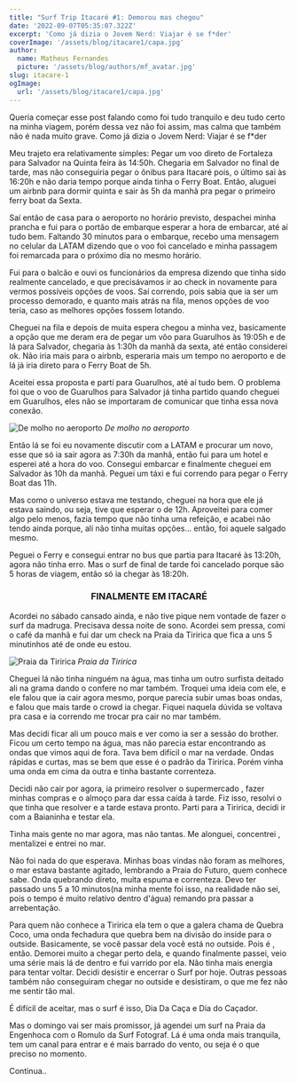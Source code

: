 ```yaml
---
title: "Surf Trip Itacaré #1: Demorou mas chegou"
date: '2022-09-07T05:35:07.322Z'
excerpt: 'Como já dizia o Jovem Nerd: Viajar é se f*der'
coverImage: '/assets/blog/itacare1/capa.jpg'
author:
  name: Matheus Fernandes
  picture: '/assets/blog/authors/mf_avatar.jpg'
slug: itacare-1
ogImage:
  url: '/assets/blog/itacare1/capa.jpg'
---
```


Queria começar esse post falando como foi tudo tranquilo e deu tudo certo na minha viagem, porém dessa vez não foi assim, mas calma que também não é nada muito grave. Como já dizia o Jovem Nerd: Viajar é se f*der

Meu trajeto era relativamente simples: Pegar um voo direto de Fortaleza para Salvador na Quinta feira às 14:50h. Chegaria em Salvador no final de tarde, mas não conseguiria pegar o ônibus para Itacaré pois, o último sai às 16:20h e não daria tempo porque ainda tinha o Ferry Boat. Então, aluguei um airbnb para dormir quinta e sair às 5h da manhã pra pegar o primeiro ferry boat da Sexta.

Saí então de casa para o aeroporto no horário previsto, despachei minha prancha e fui para o portão de embarque esperar a hora de embarcar, até aí tudo bem. Faltando 30 minutos para o embarque, recebo uma mensagem no celular da LATAM dizendo que o voo foi cancelado e minha passagem foi remarcada para o próximo dia no mesmo horário.

Fui para o balcão e ouvi os funcionários da empresa dizendo que tinha sido realmente cancelado, e que precisávamos ir ao check in novamente para vermos possíveis opções de voos. Saí correndo, pois sabia que ia ser um processo demorado, e quanto mais atrás na fila, menos opções de voo teria, caso as melhores opções fossem lotando.

Cheguei na fila e depois de muita espera chegou a minha vez, basicamente a opção que me deram era de pegar um vôo para Guarulhos às 19:05h e de lá para Salvador, chegaria às 1:30h da manhã da sexta, até então considerei ok. Não iria mais para o airbnb, esperaria mais um tempo no aeroporto e de lá já iria direto para o Ferry Boat de 5h.

Aceitei essa proposta e parti para Guarulhos, até aí tudo bem. O problema foi que o voo de Guarulhos para Salvador já tinha partido quando cheguei em Guarulhos, eles não se importaram de comunicar que tinha essa nova conexão.

![De molho no aeroporto](/assets/blog/itacare1/aeroporto.jpg)
*De molho no aeroporto*

Então lá se foi eu novamente discutir com a LATAM e procurar um novo, esse que só ia sair agora as 7:30h da manhã, então fui para um hotel e esperei até a hora do voo. Consegui embarcar e finalmente cheguei em Salvador às 10h da manhã. Peguei um táxi e fui correndo para pegar o Ferry Boat das 11h.

Mas como o universo estava me testando, cheguei na hora que ele já estava saindo, ou seja, tive que esperar o de 12h. Aproveitei para comer algo pelo menos, fazia tempo que não tinha uma refeição, e acabei não tendo ainda porque, ali não tinha muitas opções… então, foi aquele salgado mesmo.

Peguei o Ferry e consegui entrar no bus que partia para Itacaré às 13:20h, agora não tinha erro. Mas o surf de final de tarde foi cancelado porque são 5 horas de viagem, então só ia chegar às 18:20h.

<h3 align="center">FINALMENTE EM ITACARÉ</h3>

Acordei no sábado cansado ainda, e não tive pique nem vontade de fazer o surf da madruga. Precisava dessa noite de sono. Acordei sem pressa, comi o café da manhã e fui dar um check na Praia da Tiririca que fica a uns 5 minutinhos até de onde eu estou.

![Praia da Tiririca](/assets/blog/itacare1/tiririca.jpg)
*Praia da Tiririca*

Cheguei lá não tinha ninguém na água, mas tinha um outro surfista deitado ali na grama dando o confere no mar também. Troquei uma ideia com ele, e ele falou que ia cair agora mesmo, porque parecia subir umas boas ondas, e falou que mais tarde o crowd ia chegar. Fiquei naquela dúvida se voltava pra casa e ia correndo me trocar pra cair no mar também.

Mas decidi ficar ali um pouco mais e ver como ia ser a sessão do brother. Ficou um certo tempo na água, mas não parecia estar encontrando as ondas que vimos aqui de fora. Tava bem difícil o mar na verdade. Ondas rápidas e curtas, mas se bem que esse é o padrão da Tiririca. Porém vinha uma onda em cima da outra e tinha bastante correnteza. 

Decidi não cair por agora, ia primeiro resolver o supermercado , fazer minhas compras e o almoço para dar essa caída à tarde. Fiz isso, resolvi o que tinha que resolver e a tarde estava pronto. Parti para a Tiririca, decidi ir com a Baianinha e testar ela.

Tinha mais gente no mar agora, mas não tantas. Me alonguei, concentrei , mentalizei e entrei no mar. 

Não foi nada do que esperava. Minhas boas vindas não foram as melhores, o mar estava bastante agitado, lembrando a Praia do Futuro, quem conhece sabe. Onda quebrando direto, muita espuma e correnteza. Devo ter passado uns 5 a 10 minutos(na minha mente foi isso, na realidade não sei, pois o tempo é muito relativo dentro d'água) remando pra passar a arrebentação.

Para quem não conhece a Tiririca ela tem o que a galera chama de Quebra Coco, uma onda fechadura que quebra bem na divisão do inside para o outside. Basicamente, se você passar dela você está no outside. Pois é , então. Demorei muito a chegar perto dela, e quando finalmente passei, veio uma série mais lá de dentro e fui varrido por ela. Não tinha mais energia para tentar voltar. Decidi desistir e encerrar o Surf por hoje. Outras pessoas também não conseguiram chegar no outside e desistiram, o que me fez não me sentir tão mal.

É difícil de aceitar, mas o surf é isso, Dia Da Caça e Dia do Caçador.

Mas o domingo vai ser mais promissor, já agendei um surf na Praia da Engenhoca com o Romulo da Surf Fotograf. Lá é uma onda mais tranquila, tem um canal para entrar e é mais barrado do vento, ou seja é o que preciso no momento.

Continua..